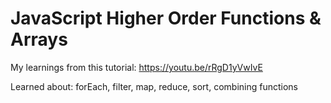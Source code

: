 # JavaScript Higher Order Functions & Arrays

My learnings from this tutorial: https://youtu.be/rRgD1yVwIvE

Learned about: forEach, filter, map, reduce, sort, combining functions
